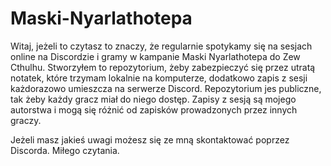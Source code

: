 # Maski-Nyarlathotepa
Witaj,
jeżeli to czytasz to znaczy, że regularnie spotykamy się na sesjach online na Discordzie i gramy w kampanie Maski Nyarlathotepa do Zew Cthulhu.
Stworzyłem to repozytorium, żeby zabezpieczyć się przez utratą notatek, które trzymam lokalnie na komputerze, dodatkowo zapis z sesji każdorazowo umieszcza na serwerze Discord.
Repozytorium jes publiczne, tak żeby każdy gracz miał do niego dostęp.
Zapisy z sesją są mojego autorstwa i mogą się różnić od zapisków prowadzonych przez innych graczy.

Jeżeli masz jakieś uwagi możesz się ze mną skontaktować poprzez Discorda.
Miłego czytania.
